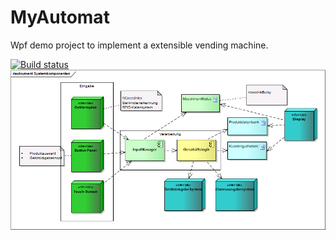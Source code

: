 # MyAutomat
Wpf demo project to implement a extensible vending machine.

[![Build status](https://ci.appveyor.com/api/projects/status/uhw5r3lcdcilussk?svg=true)](https://ci.appveyor.com/project/huvermann/myautomat)
![Systemkomponenten](Documentation/Systemkomponenten.png)